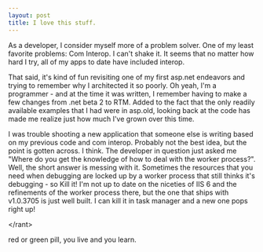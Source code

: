 ```yaml
---
layout: post
title: I love this stuff.
---
```

As a developer, I consider myself more of a problem solver. One of my least favorite problems: Com Interop. I can't shake it. It seems that no matter how hard I try, all of my apps to date have included interop.

That said, it's kind of fun revisiting one of my first asp.net endeavors and trying to remember why I architected it so poorly. Oh yeah, I'm a programmer - and at the time it was written, I remember having to make a few changes from .net beta 2 to RTM. Added to the fact that the only readily available examples that I had were in asp.old, looking back at the code has made me realize just how much I've grown over this time.

I was trouble shooting a new application that someone else is writing based on my previous code and com interop. Probably not the best idea, but the point is gotten across. I think. The developer in question just asked me "Where do you get the knowledge of how to deal with the worker process?". Well, the short answer is messing with it. Sometimes the resources that you need when debugging are locked up by a worker process that still thinks it's debugging - so Kill it! I'm not up to date on the niceties of IIS 6 and the refinements of the worker process there, but the one that ships with v1.0.3705 is just well built. I can kill it in task manager and a new one pops right up!

&lt;/rant&gt;

red or green pill, you live and you learn.